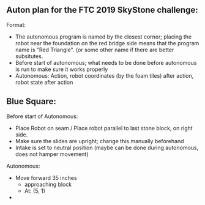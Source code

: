 ## Auton plan for the FTC 2019 SkyStone challenge:

Format:
* The autonomous program is named by the closest corner; 
placing the robot near the foundation on the red bridge side means that the program name is "Red Triangle". (or some other name if there are better subsitutes.
* Before start of autonomous; what needs to be done before autonomous is run to make sure it works properly
* Autonomous: Action, robot coordinates (by the foam tiles) after action, robot state after action

## Blue Square:

Before start of Autonomous:
* Place Robot on seam / Place robot parallel to last stone block, on right side. 
* Make sure the slides are upright; change this manually beforehand
* Intake is set to neutral position (maybe can be done during autonomous, does not hamper movement)

Autonomous:
* Move forward 35 inches
  * approaching block
  * At: (5, 1)
* 
